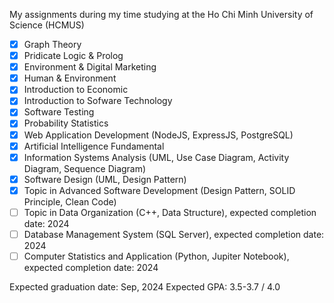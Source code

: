My assignments during my time studying at the Ho Chi Minh University of Science (HCMUS)

- [x] Graph Theory
- [x] Pridicate Logic & Prolog
- [x] Environment & Digital Marketing
- [x] Human & Environment
- [x] Introduction to Economic
- [x] Introduction to Sofware Technology
- [x] Software Testing
- [x] Probability Statistics
- [x] Web Application Development (NodeJS, ExpressJS, PostgreSQL)
- [x] Artificial Intelligence Fundamental
- [x] Information Systems Analysis (UML, Use Case Diagram, Activity Diagram, Sequence Diagram)
- [x] Software Design (UML, Design Pattern)
- [x] Topic in Advanced Software Development (Design Pattern, SOLID Principle, Clean Code)
- [ ] Topic in Data Organization (C++, Data Structure), expected completion date: 2024
- [ ] Database Management System (SQL Server), expected completion date: 2024
- [ ] Computer Statistics and Application (Python, Jupiter Notebook), expected completion date: 2024

Expected graduation date: Sep, 2024
Expected GPA: 3.5-3.7 / 4.0
